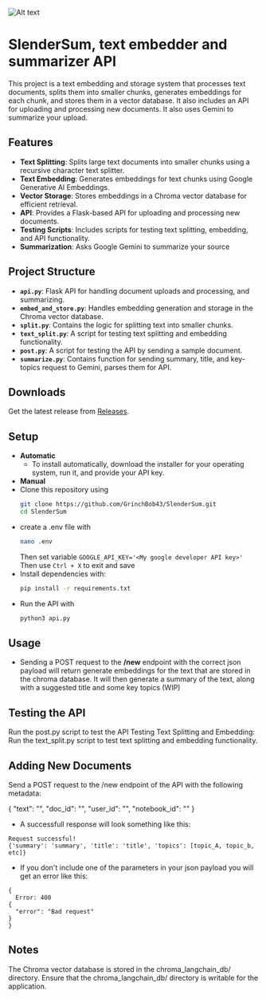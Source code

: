 ![Alt text](logo.png)

# SlenderSum, text embedder and summarizer API

This project is a text embedding and storage system that processes text documents, splits them into smaller chunks, generates embeddings for each chunk, and stores them in a vector database. It also includes an API for uploading and processing new documents. It also uses Gemini to summarize your upload.

## Features

- **Text Splitting**: Splits large text documents into smaller chunks using a recursive character text splitter.
- **Text Embedding**: Generates embeddings for text chunks using Google Generative AI Embeddings.
- **Vector Storage**: Stores embeddings in a Chroma vector database for efficient retrieval.
- **API**: Provides a Flask-based API for uploading and processing new documents.
- **Testing Scripts**: Includes scripts for testing text splitting, embedding, and API functionality.
- **Summarization**: Asks Google Gemini to summarize your source

## Project Structure

- **`api.py`**: Flask API for handling document uploads and processing, and summarizing.
- **`embed_and_store.py`**: Handles embedding generation and storage in the Chroma vector database.
- **`split.py`**: Contains the logic for splitting text into smaller chunks.
- **`text_split.py`**: A script for testing text splitting and embedding functionality.
- **`post.py`**: A script for testing the API by sending a sample document.
- **`summarize.py`**: Contains function for sending summary, title, and key-topics request to Gemini, parses them for API.
## Downloads
Get the latest release from [Releases](https://github.com/GrinchBob43/SlenderSum/releases).


## Setup
- **Automatic**
  - To install automatically, download the installer for your operating system, run it, and provide your API key.
- **Manual**
- Clone this repository using
  ```sh
  git clone https://github.com/GrinchBob43/SlenderSum.git
  cd SlenderSum
  ```
- create a .env file with
  ```sh
  nano .env
  ```
  Then set variable ```GOOGLE_API_KEY='<My google developer API key>'```
  Then use ```Ctrl + X``` to exit and save
- Install dependencies with:
  ```sh
  pip install -r requirements.txt
  ```
- Run the API with
  ```sh
  python3 api.py
  ```

## Usage
- Sending a POST request to the **/new** endpoint with the correct json payload will return generate embeddings for the text that are stored in the chroma database. It will then generate a summary of the text, along with a suggested title and some key topics (WIP)
 
## Testing the API
Run the post.py script to test the API
Testing Text Splitting and Embedding:
  Run the text_split.py script to test text splitting and embedding functionality.
 

## Adding New Documents
Send a POST request to the /new endpoint of the API with the following metadata:

{
  "text": "<your-text>",
  "doc_id": "<document-id>",
  "user_id": "<user-id>",
  "notebook_id": "<notebook-id>"
}

- A successfull response will look something like this:
```
Request successful!
{'summary': 'summary', 'title': 'title', 'topics': [topic_A, topic_b, etc]}
```

- If you don't include one of the parameters in your json payload you will get an error like this:
```
{
  Error: 400
{
  "error": "Bad request"
}
}
```
## Notes
The Chroma vector database is stored in the chroma_langchain_db/ directory.
Ensure that the chroma_langchain_db/ directory is writable for the application.
